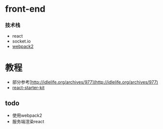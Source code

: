 # front-end

### 技术栈
* react
* socket.io 
* [webpack2](https://webpack.js.org/)

# 教程
* 部分参考[http://idlelife.org/archives/977](http://idlelife.org/archives/977)
* [react-starter-kit](https://github.com/kriasoft/react-starter-kit)

## todo
* 使用webpack2
* 服务端渲染react

